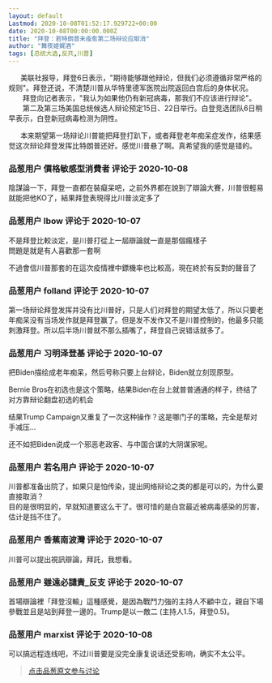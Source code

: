 ```yaml
---
layout: default
Lastmod: 2020-10-08T01:52:17.929722+00:00
date: 2020-10-08T00:00:00.000Z
title: "拜登：若特朗普未痊愈第二场辩论应取消"
author: "舞夜姬娓酒"
tags: [总统大选,反共,川普]
---
```


      美联社报导，拜登6日表示，"期待能够跟他辩论，但我们必须遵循非常严格的规则"。拜登还说，不清楚川普从华特里德军医院出院返回白宫后的身体状况。  
　　拜登向记者表示，"我认为如果他仍有新冠病毒，那我们不应该进行辩论"。  
　　第二及第三场美国总统候选人辩论预定15日、22日举行。白登竞选团队6日稍早表示，白登新冠病毒检测为阴性。  
  
      本来期望第一场辩论川普能把拜登打趴下，或者拜登老年痴呆症发作，结果感觉这次辩论拜登发挥比特朗普还好。感觉川普悬了啊。真希望我的感觉是错的。

            
### 品葱用户 **價格敏感型消費者** 评论于 2020-10-08
        
陰謀論一下，拜登一直都在裝癡呆吧，之前外界都在說到了辯論大賽，川普很輕易就能把他KO了，結果拜登表現得比川普淡定多了
        


            
### 品葱用户 **lbow** 评论于 2020-10-07
        
不是拜登比較淡定，是川普打從上一屆辯論就一直是那個瘋樣子  
問題是就是有人喜歡那一套啊  
  
不過會信川普那套的在這次疫情裡中鏢機率也比較高，現在終於有反對的聲音了
        


            
### 品葱用户 **folland** 评论于 2020-10-07
        
第一场辩论拜登发挥并没有比川普好，只是人们对拜登的期望太低了，所以只要老年痴呆没有当场发作就是拜登赢了。但是发不发作又不是川普控制的，他最多只能刺激拜登。所以后半场川普就不那么插嘴了，拜登自己说错话就多了。
        


            
### 品葱用户 **习明泽登基** 评论于 2020-10-07
        
把Biden描绘成老年痴呆，然后号称只要上台辩论，Biden就立刻现原型。  
  
Bernie Bros在初选也是这个策略，结果Biden在台上就普普通通的样子，终结了对方靠辩论翻盘初选的机会  
  
结果Trump Campaign又重复了一次这种操作？这是哪门子的策略，完全是帮对手减压...  
  
还不如把Biden说成一个邪恶老政客、与中国合谋的大阴谋家呢。
        


            
### 品葱用户 **若名用户** 评论于 2020-10-07
        
川普都准备出院了，如果只是怕传染，提出网络辩论之类的都是可以的，为什么要直接取消？  
目的是很明显的，早就知道要这么干了。很可惜的是白宫最近被病毒感染的厉害，估计是挡不住了。
        


            
### 品葱用户 **香蕉南波灣** 评论于 2020-10-07
        
川普可以提出視訊辯論，拜託，我想看。
        


            
### 品葱用户 **雖遠必譴責_反支** 评论于 2020-10-07
        
首場辯論裡「拜登沒輸」這種感覺，是因為戰鬥力強的主持人不顧中立，親自下場參戰並且是站到拜登一邊的。Trump是以一敵二 (主持人1.5，拜登0.5)。
        


            
### 品葱用户 **marxist** 评论于 2020-10-08
        
可以搞远程连线吧，不过川普要是没完全康复说话还受影响，确实不太公平。
        






> [点击品葱原文参与讨论](https://pincong.rocks/article/24810)

